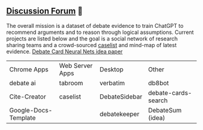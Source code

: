
## [Discussion Forum](https://github.com/orgs/debate/discussions) 🙋‍

The overall mission is a dataset of debate evidence to train ChatGPT to recommend arguments and to reason through logical assumptions.
Current projects are listed below and the goal is a social network of research sharing teams and a crowd-sourced [caselist](https://opencaselist.com/) and mind-map of latest evidence. [Debate Card Neural Nets idea paper](https://arxiv.org/ftp/arxiv/papers/2011/2011.07251.pdf)




<table>
<tr>
 <td> Chrome Apps
 <td> Web Server Apps
 <td> Desktop 
 <td> Other 
<tr>
 <td> debate ai
 <td> tabroom 
 <td> verbatim 
 <td> db8bot 
<tr>
 <td> Cite-Creator
 <td> caselist 
 <td> DebateSidebar 
 <td> debate-cards-search
<tr>
 <td> Google-Docs-Template 
 <td>
 <td> debatekeeper 
 <td> DebateSum (idea)
